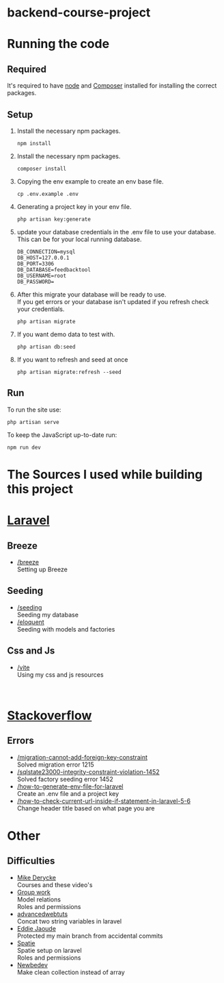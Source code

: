 # backend-course-project

# Running the code

## Required
It's required to have <a href="https://nodejs.org/en/">node</a> and <a href="https://getcomposer.org/">Composer</a> installed for installing the correct packages.

## Setup
<ol>

<li>
    Install the necessary npm packages.
</li>

    npm install

<li>
    Install the necessary npm packages.
</li>

    composer install

<li>
    Copying the env example to create an env base file.
</li>

    cp .env.example .env

<li>
    Generating a project key in your env file.
</li>

    php artisan key:generate

<li>
    update your database credentials in the .env file to use your database.</br>
    This can be for your local running database.
</li>

    DB_CONNECTION=mysql
    DB_HOST=127.0.0.1
    DB_PORT=3306
    DB_DATABASE=feedbacktool
    DB_USERNAME=root
    DB_PASSWORD=

<li>
    After this migrate your database will be ready to use.</br>
    If you get errors or your database isn't updated if you refresh check your credentials.
</li>

    php artisan migrate

<li>
    If you want demo data to test with.
</li>

    php artisan db:seed

<li>
    If you want to refresh and seed at once
</li>

    php artisan migrate:refresh --seed

</ol>

## Run

To run the site use:

    php artisan serve

To keep the JavaScript up-to-date run:

    npm run dev


# The Sources I used while building this project

# <a href="https://laravel.com/docs/">Laravel</a>

## Breeze
<ul>
    <li>
        <a href="https://laravel.com/docs/9.x/starter-kits#laravel-breeze">/breeze</a></br>
        Setting up Breeze
    </li>

</ul>

## Seeding
<ul>
    <li>
        <a href="https://laravel.com/docs/9.x/seeding">/seeding</a></br>
        Seeding my database
    </li>
    <li>
        <a href="https://laravel.com/docs/9.x/eloquent">/eloquent</a></br>
        Seeding with models and factories
    </li>
</ul>

## Css and Js
<ul>
    <li>
        <a href="https://laravel.com/docs/9.x/vite#loading-your-scripts-and-styles">/vite</a></br>
        Using my css and js resources 
    </li>
</ul></br>

# <a href="https://stackoverflow.com/questions">Stackoverflow</a>
## Errors
<ul>
    <li>
        <a href="https://stackoverflow.com/questions/22615926">/migration-cannot-add-foreign-key-constraint</a></br>
        Solved migration error 1215
    </li>
    <li>
        <a href="https://stackoverflow.com/questions/17648179">/sqlstate23000-integrity-constraint-violation-1452</a></br>
        Solved factory seeding error 1452
    </li>
    <li>
        <a href="https://stackoverflow.com/questions/29915514">/how-to-generate-env-file-for-laravel</a></br>
        Create an .env file and a project key
    </li>
    <li>
        <a href="https://stackoverflow.com/questions/51116029">/how-to-check-current-url-inside-if-statement-in-laravel-5-6</a></br>
        Change header title based on what page you are
    </li>
</ul>

# <a>Other</a>
## Difficulties
<ul>
    <li>
        <a href="https://www.youtube.com/watch?v=R1BMnDrIV7Y&list=PLGsnrfn8XzXir-hMxFje5t67igMN8v7ZT">Mike Derycke</a></br>
        Courses and these video's
    </li>
    <li>
        <a href="https://github.com/EHB-MCT/full-projects-4-goat">Group work</a></br>
        Model relations</br>
        Roles and permissions
    </li>
    <li>
        <a href="https://advancedwebtuts.com/tutorial/how-to-add-two-string-type-variables-in-laravel">advancedwebtuts</a></br>
        Concat two string variables in laravel
    </li>
    <li>
        <a href="https://www.youtube.com/watch?v=CNCE1gts2Yw">Eddie Jaoude</a></br>
        Protected my main branch from accidental commits
    </li>
    <li>
        <a href="https://spatie.be/docs/laravel-permission/v5/installation-laravel">Spatie</a></br>
        Spatie setup on laravel</br>
        Roles and permissions
    </li>
    <li>
        <a href="https://newbedev.com/how-to-manually-create-a-new-empty-eloquent-collection-in-laravel-4">Newbedev</a></br>
        Make clean collection instead of array
    </li>
</ul>